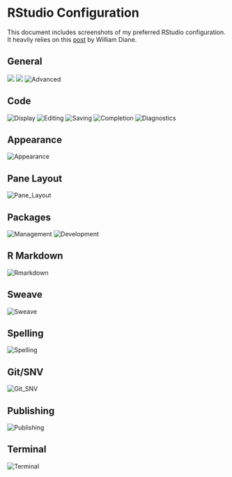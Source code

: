 RStudio Configuration
================

This document includes screenshots of my preferred RStudio configuration. It heavily relies on this [post](https://drdoane.com/my-rstudio-configuration/) by William Diane.

General
-------

<img src="img/rstudio_configuration_01.png"/> ![](img/rstudio_configuration_01.png) ![Advanced](img/rstudio_configuration_02.png)

Code
----

![Display](img/rstudio_configuration_03.png) ![Editing](img/rstudio_configuration_04.png) ![Saving](img/rstudio_configuration_05.png) ![Completion](img/rstudio_configuration_06.png) ![Diagnostics](img/rstudio_configuration_07.png)

Appearance
----------

![Appearance](img/rstudio_configuration_08.png)

Pane Layout
-----------

![Pane\_Layout](img/rstudio_configuration_09.png)

Packages
--------

![Management](img/rstudio_configuration_10.png) ![Development](img/rstudio_configuration_11.png)

R Markdown
----------

![Rmarkdown](img/rstudio_configuration_12.png)

Sweave
------

![Sweave](img/rstudio_configuration_13.png)

Spelling
--------

![Spelling](img/rstudio_configuration_14.png)

Git/SNV
-------

![Git\_SNV](img/rstudio_configuration_15.png)

Publishing
----------

![Publishing](img/rstudio_configuration_16.png)

Terminal
--------

![Terminal](img/rstudio_configuration_17.png)
